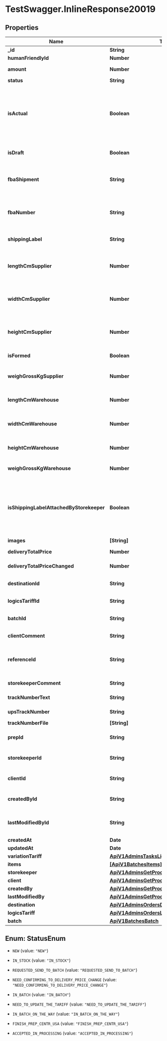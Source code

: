 # TestSwagger.InlineResponse20019

## Properties

Name | Type | Description | Notes
------------ | ------------- | ------------- | -------------
**_id** | **String** | GUID коробки. | [optional] 
**humanFriendlyId** | **Number** | Номер коробки. | [optional] 
**amount** | **Number** | Количества в коробке. | [optional] 
**status** | **String** | Статус коробки | [optional] 
**isActual** | **Boolean** | Если false - значит коробку расформировали. Удалить совсем нельзя, для того что бы можно было восстановить по кодам. | [optional] 
**isDraft** | **Boolean** | Если true - значит коробку черновик. | [optional] 
**fbaShipment** | **String** | Это номер конкретной коробки при отправке в амазон. | [optional] 
**fbaNumber** | **String** | Это номер конкретной коробки при отправке в амазон. | [optional] 
**shippingLabel** | **String** | Ссылка на наклейку для коробки | [optional] 
**lengthCmSupplier** | **Number** | Размеры которые назвал поставщик при заказе ( могут отличаться с реальными). | [optional] 
**widthCmSupplier** | **Number** | Размеры которые назвал поставщик при заказе ( могут отличаться с реальными). | [optional] 
**heightCmSupplier** | **Number** | Размеры которые назвал поставщик при заказе ( могут отличаться с реальными). | [optional] 
**isFormed** | **Boolean** | Сформирована ли коробка | [optional] 
**weighGrossKgSupplier** | **Number** | Общий вес кг коробки который назвал поставщик. | [optional] 
**lengthCmWarehouse** | **Number** | Что фактически пришло на склад. Кладовщик. | [optional] 
**widthCmWarehouse** | **Number** | Что фактически пришло на скла�. Кладовщик. | [optional] 
**heightCmWarehouse** | **Number** | Что фактически пришло на склад. Кладовщик. | [optional] 
**weighGrossKgWarehouse** | **Number** | Что фактически пришло на склад. Кладовщик. | [optional] 
**isShippingLabelAttachedByStorekeeper** | **Boolean** | Поле будет указывать на то что при решении задачи сторкипером на обновление коробок что он проклеил шиппинг лейбл. | [optional] 
**images** | **[String]** | Массив картинок. | [optional] 
**deliveryTotalPrice** | **Number** | Итого за доставку. | [optional] 
**deliveryTotalPriceChanged** | **Number** | Обновление итога за доставку. | [optional] 
**destinationId** | **String** | id склада - склады куда отправляют  | [optional] 
**logicsTariffId** | **String** | GUID тарифа доставки  | [optional] 
**batchId** | **String** | Сторкипер взявший коробку в работу. | [optional] 
**clientComment** | **String** | Комментарии к коробке | [optional] 
**referenceId** | **String** | Дополнительное поле shippingLabel для доставки грузовиками | [optional] 
**storekeeperComment** | **String** | Комментарии к коробке | [optional] 
**trackNumberText** | **String** | Текст трек номера | [optional] 
**upsTrackNumber** | **String** | Идентификатор UPS | [optional] 
**trackNumberFile** | **[String]** |  | [optional] 
**prepId** | **String** | Значение информационного ключа | [optional] 
**storekeeperId** | **String** | Сторкипер взявший коробку в работу. | [optional] 
**clientId** | **String** | Клиент владелец товара в коробке в работу. | [optional] 
**createdById** | **String** | Клиент создавший заказ и коробку. | [optional] 
**lastModifiedById** | **String** | GUID любого, кто последний редактировал коробку. | [optional] 
**createdAt** | **Date** |  | [optional] 
**updatedAt** | **Date** |  | [optional] 
**variationTariff** | [**ApiV1AdminsTasksLightVariationTariff**](ApiV1AdminsTasksLightVariationTariff.md) |  | [optional] 
**items** | [**[ApiV1BatchesItems]**](ApiV1BatchesItems.md) | Массив коробок. | [optional] 
**storekeeper** | [**ApiV1AdminsGetProductsByStatusCreatedBy**](ApiV1AdminsGetProductsByStatusCreatedBy.md) |  | [optional] 
**client** | [**ApiV1AdminsGetProductsByStatusCreatedBy**](ApiV1AdminsGetProductsByStatusCreatedBy.md) |  | [optional] 
**createdBy** | [**ApiV1AdminsGetProductsByStatusCreatedBy**](ApiV1AdminsGetProductsByStatusCreatedBy.md) |  | [optional] 
**lastModifiedBy** | [**ApiV1AdminsGetProductsByStatusCreatedBy**](ApiV1AdminsGetProductsByStatusCreatedBy.md) |  | [optional] 
**destination** | [**ApiV1AdminsOrdersDestination**](ApiV1AdminsOrdersDestination.md) |  | [optional] 
**logicsTariff** | [**ApiV1AdminsOrdersLogicsTariff**](ApiV1AdminsOrdersLogicsTariff.md) |  | [optional] 
**batch** | [**ApiV1BatchesBatch**](ApiV1BatchesBatch.md) |  | [optional] 



## Enum: StatusEnum


* `NEW` (value: `"NEW"`)

* `IN_STOCK` (value: `"IN_STOCK"`)

* `REQUESTED_SEND_TO_BATCH` (value: `"REQUESTED_SEND_TO_BATCH"`)

* `NEED_CONFIRMING_TO_DELIVERY_PRICE_CHANGE` (value: `"NEED_CONFIRMING_TO_DELIVERY_PRICE_CHANGE"`)

* `IN_BATCH` (value: `"IN_BATCH"`)

* `NEED_TO_UPDATE_THE_TARIFF` (value: `"NEED_TO_UPDATE_THE_TARIFF"`)

* `IN_BATCH_ON_THE_WAY` (value: `"IN_BATCH_ON_THE_WAY"`)

* `FINISH_PREP_CENTR_USA` (value: `"FINISH_PREP_CENTR_USA"`)

* `ACCEPTED_IN_PROCESSING` (value: `"ACCEPTED_IN_PROCESSING"`)




